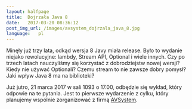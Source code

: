 ```yaml
---
layout: halfpage
title:  Dojrzała Java 8
date:   2017-03-20 08:36:12
post_img_url: /images/avsystem_dojrzala_java_8.jpg
language:   pl
---
```


Minęły już trzy lata, odkąd wersja 8 Javy miała release. Było to wydanie niejako rewolucyjne: lambdy, Stream API, Optional i wiele innych. Czy po trzech latach nauczyliśmy się korzystać z dobrodziejstw nowej wersji? Kiedy nie używać Optionali? Czemu stream to nie zawsze dobry pomysł? Jaki wpływ Java 8 ma na biblioteki?

Już jutro, 21 marca 2017 w sali 1093 o 17.00, odbędzie się wykład, który odpowie na te pytania. Jest to pierwsze wydarzenie z cylku, który planujemy wspólnie zorganizować z firmą [AVSystem](https://www.avsystem.com/).